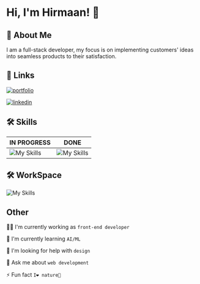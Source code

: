# Hi, I'm Hirmaan! 👋

## 🚀 About Me

I am a full-stack developer, my focus is on implementing customers' ideas into seamless products to their satisfaction.

## 🔗 Links

[![portfolio](https://img.shields.io/badge/my_portfolio-000?style=for-the-badge&logo=ko-fi&logoColor=white)](https://homepage-ten-khaki-12.vercel.app/)

[![linkedin](https://img.shields.io/badge/linkedin-0A66C2?style=for-the-badge&logo=linkedin&logoColor=white)](https://www.linkedin.com/in/hirmaan-rashidi/-70620736b)

## 🛠 Skills

| IN PROGRESS                                                                                           | DONE                                                                                                                                                                       |
| ----------------------------------------------------------------------------------------------------- | -------------------------------------------------------------------------------------------------------------------------------------------------------------------------- |
| ![My Skills](https://go-skill-icons.vercel.app/api/icons?i=nodejs,huggingface,numpy,ollama&perline=2) | ![My Skills](https://go-skill-icons.vercel.app/api/icons?i=html,css,javascript,react,nextjs,json,npm,python,django,djangorestframework,cs,dotnet,api,jwt,linux,&perline=4) |

## 🛠 WorkSpace

![My Skills](https://go-skill-icons.vercel.app/api/icons?i=linux,neovim,lazyvim,arch,hyprland,alacritty,bash,git,github,notion,obsidian&titles=true)

## Other

👩‍💻 I'm currently working as `front-end developer`

🧠 I'm currently learning `AI/ML`

🤔 I'm looking for help with `design`

💬 Ask me about `web development`

⚡️ Fun fact `I❤️ nature🌿`
